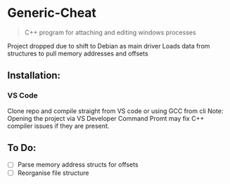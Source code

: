 # Generic-Cheat
> C++ program for attaching and editing windows processes <br>

Project dropped due to shift to Debian as main driver
Loads data from structures to pull memory addresses and offsets

## Installation:
### VS Code
Clone repo and compile straight from VS code or using GCC from cli
Note: Opening the project via VS Developer Command Promt may fix C++ compiler issues if they are present.

## To Do:
- [ ] Parse memory address structs for offsets
- [ ] Reorganise file structure
